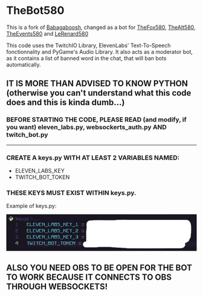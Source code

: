 # TheBot580
This is a fork of [Babagaboosh](https://www.github.com/DougDougGithub/Babagaboosh), changed as a bot for [TheFox580](https://www.twitch.tv/thefox580), [TheAlt580](https://www.twitch.tv/thealt580), [TheEvents580](https://www.twitch.tv/theevents580) and [LeRenard580](https://www.twitch.tv/lerenard580)

This code uses the TwitchIO Library, ElevenLabs' Text-To-Speech fonctionnality and PyGame's Audio Library.
It also acts as a moderator bot, as it contains a list of banned word in the chat, that will ban bots automatically.

## IT IS MORE THAN ADVISED TO KNOW PYTHON (otherwise you can't understand what this code does and this is kinda dumb...)

### BEFORE STARTING THE CODE, PLEASE READ (and modify, if you want) eleven_labs.py, websockerts_auth.py AND twitch_bot.py
---
### CREATE A keys.py WITH AT LEAST 2 VARIABLES NAMED:
- ELEVEN_LABS_KEY
- TWITCH_BOT_TOKEN
### THESE KEYS MUST EXIST WITHIN keys.py.

Example of keys.py:

![4 lines, each of them having a key masked by white drawing.](keys.png)

## ALSO YOU NEED OBS TO BE OPEN FOR THE BOT TO WORK BECAUSE IT CONNECTS TO OBS THROUGH WEBSOCKETS!